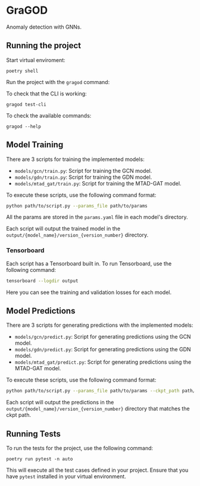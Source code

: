 # GraGOD

Anomaly detection with GNNs.

## Running the project

Start virtual enviroment:

`poetry shell`

Run the project with the `gragod` command:

To check that the CLI is working:

`gragod test-cli`

To check the available commands:

`gragod --help`

## Model Training

There are 3 scripts for training the implemented models:

- `models/gcn/train.py`: Script for training the GCN model.
- `models/gdn/train.py`: Script for training the GDN model.
- `models/mtad_gat/train.py`: Script for training the MTAD-GAT model.

To execute these scripts, use the following command format:

```bash
python path/to/script.py --params_file path/to/params
```

All the params are stored in the `params.yaml` file in each model's directory.

Each script will output the trained model in the `output/{model_name}/version_{version_number}` directory.

### Tensorboard

Each script has a Tensorboard built in. To run Tensorboard, use the following command:

```bash
tensorboard --logdir output
```

Here you can see the training and validation losses for each model.

## Model Predictions

There are 3 scripts for generating predictions with the implemented models:

- `models/gcn/predict.py`: Script for generating predictions using the GCN model.
- `models/gdn/predict.py`: Script for generating predictions using the GDN model.
- `models/mtad_gat/predict.py`: Script for generating predictions using the MTAD-GAT model.

To execute these scripts, use the following command format:

```bash
python path/to/script.py --params_file path/to/params --ckpt_path path/to/ckpt
```

Each script will output the predictions in the `output/{model_name}/version_{version_number}` directory that matches the ckpt path.

## Running Tests

To run the tests for the project, use the following command:

`poetry run pytest -n auto`

This will execute all the test cases defined in your project. Ensure that you have `pytest` installed in your virtual environment.

